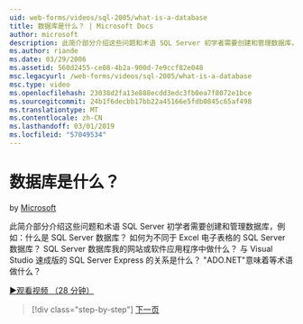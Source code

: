 ```yaml
---
uid: web-forms/videos/sql-2005/what-is-a-database
title: 数据库是什么？ | Microsoft Docs
author: microsoft
description: 此简介部分介绍这些问题和术语 SQL Server 初学者需要创建和管理数据库，例如：什么是 SQL Server 数据库？ 如何...
ms.author: riande
ms.date: 03/29/2006
ms.assetid: 560d2455-ce08-4b2a-900d-7e9ccf82e048
msc.legacyurl: /web-forms/videos/sql-2005/what-is-a-database
msc.type: video
ms.openlocfilehash: 23038d2fa13e888ecdd3edc3fb0ea7f8072e1bce
ms.sourcegitcommit: 24b1f6decbb17bb22a45166e5fdb0845c65af498
ms.translationtype: MT
ms.contentlocale: zh-CN
ms.lasthandoff: 03/01/2019
ms.locfileid: "57049534"
---
```

<a name="what-is-a-database"></a>数据库是什么？
====================
by [Microsoft](https://github.com/microsoft)

此简介部分介绍这些问题和术语 SQL Server 初学者需要创建和管理数据库，例如：什么是 SQL Server 数据库？ 如何为不同于 Excel 电子表格的 SQL Server 数据库？ SQL Server 数据库我的网站或软件应用程序中做什么？ 与 Visual Studio 速成版的 SQL Server Express 的关系是什么？ "ADO.NET"意味着等术语做什么？

[&#9654;观看视频 （28 分钟）](https://channel9.msdn.com/Blogs/ASP-NET-Site-Videos/what-is-a-database)

> [!div class="step-by-step"]
> [下一页](understanding-database-tables-and-records.md)
